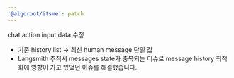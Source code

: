```yaml
---
'@algoroot/itsme': patch
---
```


chat action input data 수정

- 기존 history list -> 최신 human message 단일 값
- Langsmith 추적시 messages state가 중복되는 이슈로 message history 최적화에 영향이 가고 있었던 이슈를 해결했습니다.
